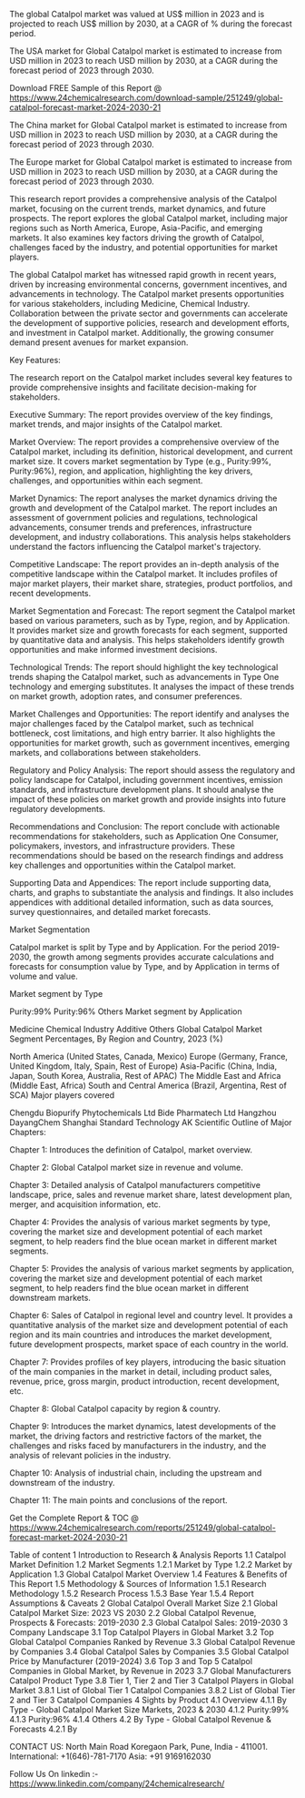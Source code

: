 The global Catalpol market was valued at US$ million in 2023 and is projected to reach US$ million by 2030, at a CAGR of % during the forecast period.

The USA market for Global Catalpol market is estimated to increase from USD million in 2023 to reach USD million by 2030, at a CAGR during the forecast period of 2023 through 2030.

Download FREE Sample of this Report @ https://www.24chemicalresearch.com/download-sample/251249/global-catalpol-forecast-market-2024-2030-21

The China market for Global Catalpol  market is estimated to increase from USD million in 2023 to reach USD million by 2030, at a CAGR during the forecast period of 2023 through 2030.

The Europe market for Global Catalpol  market is estimated to increase from USD million in 2023 to reach USD million by 2030, at a CAGR during the forecast period of 2023 through 2030.

This research report provides a comprehensive analysis of the Catalpol market, focusing on the current trends, market dynamics, and future prospects. The report explores the global Catalpol market, including major regions such as North America, Europe, Asia-Pacific, and emerging markets. It also examines key factors driving the growth of Catalpol, challenges faced by the industry, and potential opportunities for market players.

The global Catalpol market has witnessed rapid growth in recent years, driven by increasing environmental concerns, government incentives, and advancements in technology. The Catalpol market presents opportunities for various stakeholders, including Medicine, Chemical Industry. Collaboration between the private sector and governments can accelerate the development of supportive policies, research and development efforts, and investment in Catalpol market. Additionally, the growing consumer demand present avenues for market expansion.

Key Features:

The research report on the Catalpol market includes several key features to provide comprehensive insights and facilitate decision-making for stakeholders.

Executive Summary: The report provides overview of the key findings, market trends, and major insights of the Catalpol market.

Market Overview: The report provides a comprehensive overview of the Catalpol market, including its definition, historical development, and current market size. It covers market segmentation by Type (e.g., Purity:99%, Purity:96%), region, and application, highlighting the key drivers, challenges, and opportunities within each segment.

Market Dynamics: The report analyses the market dynamics driving the growth and development of the Catalpol market. The report includes an assessment of government policies and regulations, technological advancements, consumer trends and preferences, infrastructure development, and industry collaborations. This analysis helps stakeholders understand the factors influencing the Catalpol market's trajectory.

Competitive Landscape: The report provides an in-depth analysis of the competitive landscape within the Catalpol market. It includes profiles of major market players, their market share, strategies, product portfolios, and recent developments.

Market Segmentation and Forecast: The report segment the Catalpol market based on various parameters, such as by Type, region, and by Application. It provides market size and growth forecasts for each segment, supported by quantitative data and analysis. This helps stakeholders identify growth opportunities and make informed investment decisions.

Technological Trends: The report should highlight the key technological trends shaping the Catalpol market, such as advancements in Type One technology and emerging substitutes. It analyses the impact of these trends on market growth, adoption rates, and consumer preferences.

Market Challenges and Opportunities: The report identify and analyses the major challenges faced by the Catalpol market, such as technical bottleneck, cost limitations, and high entry barrier. It also highlights the opportunities for market growth, such as government incentives, emerging markets, and collaborations between stakeholders.

Regulatory and Policy Analysis: The report should assess the regulatory and policy landscape for Catalpol, including government incentives, emission standards, and infrastructure development plans. It should analyse the impact of these policies on market growth and provide insights into future regulatory developments.

Recommendations and Conclusion: The report conclude with actionable recommendations for stakeholders, such as Application One Consumer, policymakers, investors, and infrastructure providers. These recommendations should be based on the research findings and address key challenges and opportunities within the Catalpol market.

Supporting Data and Appendices: The report include supporting data, charts, and graphs to substantiate the analysis and findings. It also includes appendices with additional detailed information, such as data sources, survey questionnaires, and detailed market forecasts.

Market Segmentation

Catalpol market is split by Type and by Application. For the period 2019-2030, the growth among segments provides accurate calculations and forecasts for consumption value by Type, and by Application in terms of volume and value.

Market segment by Type

Purity:99%
Purity:96%
Others
Market segment by Application

Medicine
Chemical Industry
Additive
Others
Global Catalpol Market Segment Percentages, By Region and Country, 2023 (%)

North America (United States, Canada, Mexico)
Europe (Germany, France, United Kingdom, Italy, Spain, Rest of Europe)
Asia-Pacific (China, India, Japan, South Korea, Australia, Rest of APAC)
The Middle East and Africa (Middle East, Africa)
South and Central America (Brazil, Argentina, Rest of SCA)
Major players covered

Chengdu Biopurify Phytochemicals Ltd
Bide Pharmatech Ltd
Hangzhou DayangChem
Shanghai Standard Technology
AK Scientific
Outline of Major Chapters:

Chapter 1: Introduces the definition of Catalpol, market overview.

Chapter 2: Global Catalpol market size in revenue and volume.

Chapter 3: Detailed analysis of Catalpol manufacturers competitive landscape, price, sales and revenue market share, latest development plan, merger, and acquisition information, etc.

Chapter 4: Provides the analysis of various market segments by type, covering the market size and development potential of each market segment, to help readers find the blue ocean market in different market segments.

Chapter 5: Provides the analysis of various market segments by application, covering the market size and development potential of each market segment, to help readers find the blue ocean market in different downstream markets.

Chapter 6: Sales of Catalpol in regional level and country level. It provides a quantitative analysis of the market size and development potential of each region and its main countries and introduces the market development, future development prospects, market space of each country in the world.

Chapter 7: Provides profiles of key players, introducing the basic situation of the main companies in the market in detail, including product sales, revenue, price, gross margin, product introduction, recent development, etc.

Chapter 8: Global Catalpol capacity by region & country.

Chapter 9: Introduces the market dynamics, latest developments of the market, the driving factors and restrictive factors of the market, the challenges and risks faced by manufacturers in the industry, and the analysis of relevant policies in the industry.

Chapter 10: Analysis of industrial chain, including the upstream and downstream of the industry.

Chapter 11: The main points and conclusions of the report.

Get the Complete Report & TOC @ https://www.24chemicalresearch.com/reports/251249/global-catalpol-forecast-market-2024-2030-21

Table of content
1 Introduction to Research & Analysis Reports
1.1 Catalpol Market Definition
1.2 Market Segments
1.2.1 Market by Type
1.2.2 Market by Application
1.3 Global Catalpol Market Overview
1.4 Features & Benefits of This Report
1.5 Methodology & Sources of Information
1.5.1 Research Methodology
1.5.2 Research Process
1.5.3 Base Year
1.5.4 Report Assumptions & Caveats
2 Global Catalpol Overall Market Size
2.1 Global Catalpol Market Size: 2023 VS 2030
2.2 Global Catalpol Revenue, Prospects & Forecasts: 2019-2030
2.3 Global Catalpol Sales: 2019-2030
3 Company Landscape
3.1 Top Catalpol Players in Global Market
3.2 Top Global Catalpol Companies Ranked by Revenue
3.3 Global Catalpol Revenue by Companies
3.4 Global Catalpol Sales by Companies
3.5 Global Catalpol Price by Manufacturer (2019-2024)
3.6 Top 3 and Top 5 Catalpol Companies in Global Market, by Revenue in 2023
3.7 Global Manufacturers Catalpol Product Type
3.8 Tier 1, Tier 2 and Tier 3 Catalpol Players in Global Market
3.8.1 List of Global Tier 1 Catalpol Companies
3.8.2 List of Global Tier 2 and Tier 3 Catalpol Companies
4 Sights by Product
4.1 Overview
4.1.1 By Type - Global Catalpol Market Size Markets, 2023 & 2030
4.1.2 Purity:99%
4.1.3 Purity:96%
4.1.4 Others
4.2 By Type - Global Catalpol Revenue & Forecasts
4.2.1 By

CONTACT US:
North Main Road Koregaon Park, Pune, India - 411001.
International: +1(646)-781-7170
Asia: +91 9169162030

Follow Us On linkedin :- https://www.linkedin.com/company/24chemicalresearch/
